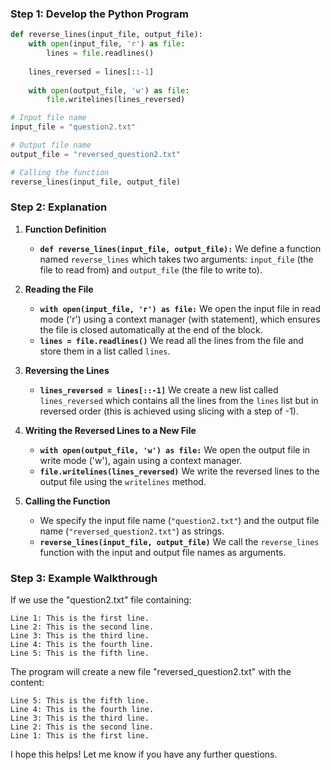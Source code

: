 
### Step 1: Develop the Python Program
```python
def reverse_lines(input_file, output_file):
    with open(input_file, 'r') as file:
        lines = file.readlines()
    
    lines_reversed = lines[::-1]
    
    with open(output_file, 'w') as file:
        file.writelines(lines_reversed)

# Input file name
input_file = "question2.txt"

# Output file name
output_file = "reversed_question2.txt"

# Calling the function
reverse_lines(input_file, output_file)
```

### Step 2: Explanation

1. **Function Definition**
   - **`def reverse_lines(input_file, output_file):`**
     We define a function named `reverse_lines` which takes two arguments: `input_file` (the file to read from) and `output_file` (the file to write to).

2. **Reading the File**
   - **`with open(input_file, 'r') as file:`**
     We open the input file in read mode ('r') using a context manager (with statement), which ensures the file is closed automatically at the end of the block.
   - **`lines = file.readlines()`**
     We read all the lines from the file and store them in a list called `lines`.

3. **Reversing the Lines**
   - **`lines_reversed = lines[::-1]`**
     We create a new list called `lines_reversed` which contains all the lines from the `lines` list but in reversed order (this is achieved using slicing with a step of -1).

4. **Writing the Reversed Lines to a New File**
   - **`with open(output_file, 'w') as file:`**
     We open the output file in write mode ('w'), again using a context manager.
   - **`file.writelines(lines_reversed)`**
     We write the reversed lines to the output file using the `writelines` method.

5. **Calling the Function**
   - We specify the input file name (`"question2.txt"`) and the output file name (`"reversed_question2.txt"`) as strings.
   - **`reverse_lines(input_file, output_file)`**
     We call the `reverse_lines` function with the input and output file names as arguments.

### Step 3: Example Walkthrough
If we use the "question2.txt" file containing:

```
Line 1: This is the first line.
Line 2: This is the second line.
Line 3: This is the third line.
Line 4: This is the fourth line.
Line 5: This is the fifth line.
```

The program will create a new file "reversed_question2.txt" with the content:

```
Line 5: This is the fifth line.
Line 4: This is the fourth line.
Line 3: This is the third line.
Line 2: This is the second line.
Line 1: This is the first line.
```

I hope this helps! Let me know if you have any further questions.
